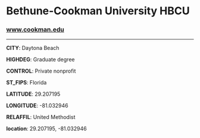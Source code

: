 # Bethune-Cookman University HBCU
### www.cookman.edu
---
**CITY**: Daytona Beach

**HIGHDEG**: Graduate degree

**CONTROL**: Private nonprofit

**ST_FIPS**: Florida

**LATITUDE**: 29.207195

**LONGITUDE**: -81.032946

**RELAFFIL**: United Methodist

**location**: 29.207195, -81.032946